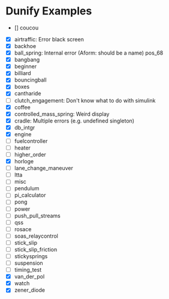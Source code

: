 # Dunify Examples

- [] coucou



- [x] airtraffic: Error black screen 
- [x] backhoe
- [x] ball_spring: Internal error (Aform: should be a name) pos_68
- [x] bangbang
- [x] beginner
- [x] billiard
- [x] bouncingball
- [x] boxes
- [x] cantharide
- [ ] clutch_engagement: Don't know what to do with simulink
- [x] coffee
- [X] controlled_mass_spring: Weird display
- [x] cradle: Multiple errors (e.g. undefined singleton)
- [x] db_intgr
- [x] engine
- [ ] fuelcontroller
- [ ] heater
- [ ] higher_order
- [x] horloge
- [ ] lane_change_maneuver
- [ ] ltta
- [ ] misc
- [ ] pendulum
- [ ] pi_calculator
- [ ] pong
- [ ] power
- [ ] push_pull_streams
- [ ] qss
- [ ] rosace
- [ ] soas_relaycontrol
- [ ] stick_slip
- [ ] stick_slip_friction
- [ ] stickysprings
- [ ] suspension
- [ ] timing_test
- [x] van_der_pol
- [x] watch
- [x] zener_diode